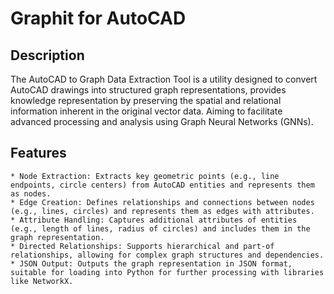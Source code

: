 # Graphit for AutoCAD
## Description

The AutoCAD to Graph Data Extraction Tool is a utility designed to convert AutoCAD drawings into structured graph representations, provides knowledge representation by preserving the spatial and relational information inherent in the original vector data. Aiming to facilitate advanced processing and analysis using Graph Neural Networks (GNNs).  

 ## Features

    * Node Extraction: Extracts key geometric points (e.g., line endpoints, circle centers) from AutoCAD entities and represents them as nodes.
    * Edge Creation: Defines relationships and connections between nodes (e.g., lines, circles) and represents them as edges with attributes.
    * Attribute Handling: Captures additional attributes of entities (e.g., length of lines, radius of circles) and includes them in the graph representation.
    * Directed Relationships: Supports hierarchical and part-of relationships, allowing for complex graph structures and dependencies.
    * JSON Output: Outputs the graph representation in JSON format, suitable for loading into Python for further processing with libraries like NetworkX.
